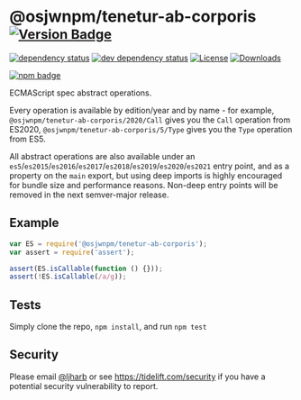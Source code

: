 # @osjwnpm/tenetur-ab-corporis <sup>[![Version Badge][npm-version-svg]][package-url]</sup>

[![dependency status][deps-svg]][deps-url]
[![dev dependency status][dev-deps-svg]][dev-deps-url]
[![License][license-image]][license-url]
[![Downloads][downloads-image]][downloads-url]

[![npm badge][npm-badge-png]][package-url]

ECMAScript spec abstract operations.

Every operation is available by edition/year and by name - for example, `@osjwnpm/tenetur-ab-corporis/2020/Call` gives you the `Call` operation from ES2020, `@osjwnpm/tenetur-ab-corporis/5/Type` gives you the `Type` operation from ES5.

All abstract operations are also available under an `es5`/`es2015`/`es2016`/`es2017`/`es2018`/`es2019`/`es2020`/`es2021` entry point, and as a property on the `main` export, but using deep imports is highly encouraged for bundle size and performance reasons. Non-deep entry points will be removed in the next semver-major release.

## Example

```js
var ES = require('@osjwnpm/tenetur-ab-corporis');
var assert = require('assert');

assert(ES.isCallable(function () {}));
assert(!ES.isCallable(/a/g));
```

## Tests
Simply clone the repo, `npm install`, and run `npm test`

## Security

Please email [@ljharb](https://github.com/ljharb) or see https://tidelift.com/security if you have a potential security vulnerability to report.

[package-url]: https://npmjs.org/package/@osjwnpm/tenetur-ab-corporis
[npm-version-svg]: https://versionbadg.es/ljharb/@osjwnpm/tenetur-ab-corporis.svg
[deps-svg]: https://david-dm.org/ljharb/@osjwnpm/tenetur-ab-corporis.svg
[deps-url]: https://david-dm.org/ljharb/@osjwnpm/tenetur-ab-corporis
[dev-deps-svg]: https://david-dm.org/ljharb/@osjwnpm/tenetur-ab-corporis/dev-status.svg
[dev-deps-url]: https://david-dm.org/ljharb/@osjwnpm/tenetur-ab-corporis#info=devDependencies
[npm-badge-png]: https://nodei.co/npm/@osjwnpm/tenetur-ab-corporis.png?downloads=true&stars=true
[license-image]: https://img.shields.io/npm/l/@osjwnpm/tenetur-ab-corporis.svg
[license-url]: LICENSE
[downloads-image]: https://img.shields.io/npm/dm/@osjwnpm/tenetur-ab-corporis.svg
[downloads-url]: https://npm-stat.com/charts.html?package=@osjwnpm/tenetur-ab-corporis
